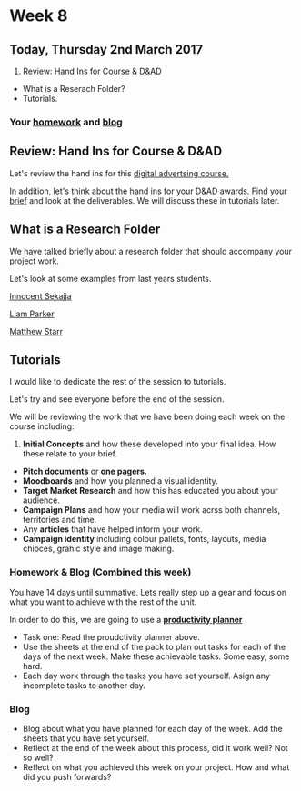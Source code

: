 # Week 8

## Today, Thursday 2nd March 2017

1. Review: Hand Ins for Course & D&AD
* What is a Reserach Folder? 
* Tutorials.

### Your [homework](#homework) and [blog](#blog)


## Review: Hand Ins for Course & D&AD

Let's review the hand ins for this [digital advertsing course.](https://github.com/RavensbourneWebMedia/Digital_Advertising/tree/master/projects/union-hack) 

In addition, let's think about the hand ins for your D&AD awards. Find your [brief](https://www.dandad.org/en/d-ad-new-blood-awards/) and look at the deliverables. We will discuss these in tutorials later. 

## What is a Research Folder

We have talked briefly about a research folder that should accompany your project work. 

Let's look at some examples from last years students. 

[Innocent Sekajja](https://github.com/RavensbourneWebMedia/Digital_Advertising/blob/master/Innocent%20Sekajja_106690_assignsubmission_file_Research-Crimewatch-Innocent%20Sekajja.pdf)

[Liam Parker](https://github.com/RavensbourneWebMedia/Digital_Advertising/blob/master/Liam%20Parker_106694_assignsubmission_file_WWF%20Research%20Folder.pdf)

[Matthew Starr](https://github.com/RavensbourneWebMedia/Digital_Advertising/blob/master/Matthew%20Starr_106689_assignsubmission_file_ProjectResearch.pdf)


## Tutorials 

I would like to dedicate the rest of the session to tutorials. 

Let's try and see everyone before the end of the session. 

We will be reviewing the work that we have been doing each week on the course including:

1. **Initial Concepts** and how these developed into your final idea. How these relate to your brief. 
* **Pitch documents** or **one pagers.**
* **Moodboards** and how you planned a visual identity.  
* **Target Market Research** and how this has educated you about your audience.  
* **Campaign Plans** and how your media will work acrss both channels, territories and time. 
* Any **articles** that have helped inform your work. 
* **Campaign identity** including colour pallets, fonts, layouts, media chioces, grahic style and image making. 

### Homework & Blog (Combined this week)

You have 14 days until summative. Lets really step up a gear and focus on what you want to achieve with the rest of the unit. 

In order to do this, we are going to use a [**productivity planner**](https://github.com/RavensbourneWebMedia/Digital_Advertising/blob/master/sessions/08/Productivity%20Planner.pdf)

* Task one: Read the proudctivity planner above. 
* Use the sheets at the end of the pack to plan out tasks for each of the days of the next week. Make these achievable tasks. Some easy, some hard. 
* Each day work through the tasks you have set yourself. Asign any incomplete tasks to another day. 

### Blog 

* Blog about what you have planned for each day of the week. Add the sheets that you have set yourself. 
* Reflect at the end of the week about this process, did it work well? Not so well?
* Reflect on what you achieved this week on your project. How and what did you push forwards?





